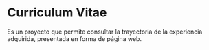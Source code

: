 # Curriculum Vitae 

Es un proyecto que permite consultar la trayectoria de la experiencia adquirida, presentada en forma de página web.

